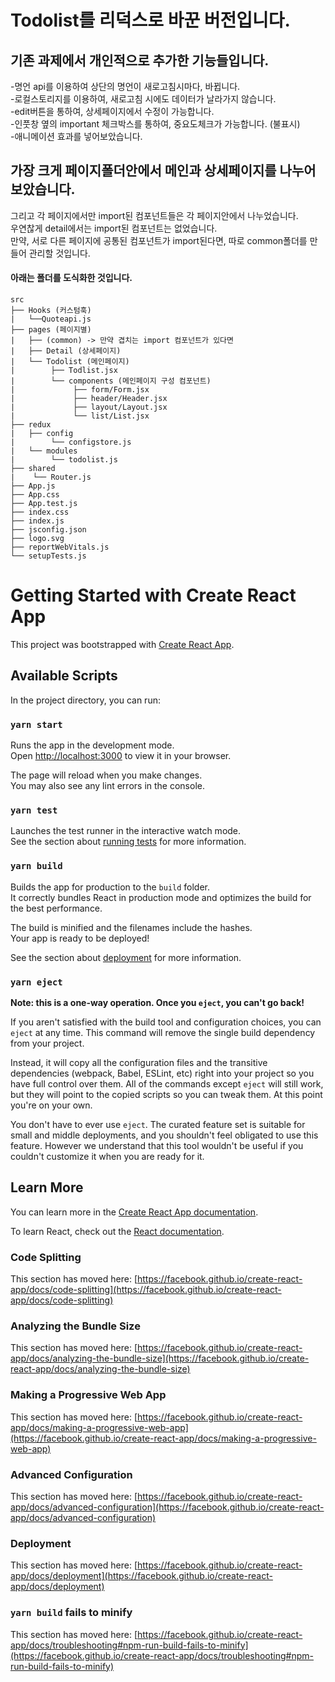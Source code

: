 Todolist를 리덕스로 바꾼 버전입니다.
=============
   
      

   
   
   
## 기존 과제에서 개인적으로 추가한 기능들입니다.
   
   
-명언 api를 이용하여 상단의 명언이 새로고침시마다, 바뀝니다.   
-로컬스토리지를 이용하여, 새로고침 시에도 데이터가 날라가지 않습니다.   
-edit버튼을 통하여, 상세페이지에서 수정이 가능합니다.   
-인풋창 옆의 important 체크박스를 통하여, 중요도체크가 가능합니다. (불표시)   
-애니메이션 효과를 넣어보았습니다.




## 가장 크게 페이지폴더안에서 메인과 상세페이지를 나누어보았습니다.

그리고 각 페이지에서만 import된 컴포넌트들은 각 페이지안에서 나누었습니다.   
우연찮게 detail에서는 import된 컴포넌트는 없었습니다.   
만약, 서로 다른 페이지에 공통된 컴포넌트가 import된다면, 따로 common폴더를    만들어 관리할 것입니다.



#### 아래는 폴더를 도식화한 것입니다.   
   
   
      
       
   
```
src
├── Hooks (커스텀훅)
|   └──Quoteapi.js
├── pages (페이지별)
|   ├── (common) -> 만약 겹치는 import 컴포넌트가 있다면
|   ├── Detail (상세페이지)
|   └── Todolist (메인페이지)
|        ├── Todlist.jsx  
|        └── components (메인페이지 구성 컴포넌트)
|             ├── form/Form.jsx
|             ├── header/Header.jsx
|             ├── layout/Layout.jsx
|             └── list/List.jsx
├── redux
|   ├── config
|        └── configstore.js
|   └── modules
|        └── todolist.js
├── shared
|    └── Router.js
├── App.js
├── App.css
├── App.test.js
├── index.css
├── index.js
├── jsconfig.json
├── logo.svg
├── reportWebVitals.js
└── setupTests.js
```

   


   


    
# Getting Started with Create React App

This project was bootstrapped with [Create React App](https://github.com/facebook/create-react-app).

## Available Scripts

In the project directory, you can run:

### `yarn start`

Runs the app in the development mode.\
Open [http://localhost:3000](http://localhost:3000) to view it in your browser.

The page will reload when you make changes.\
You may also see any lint errors in the console.

### `yarn test`

Launches the test runner in the interactive watch mode.\
See the section about [running tests](https://facebook.github.io/create-react-app/docs/running-tests) for more information.

### `yarn build`

Builds the app for production to the `build` folder.\
It correctly bundles React in production mode and optimizes the build for the best performance.

The build is minified and the filenames include the hashes.\
Your app is ready to be deployed!

See the section about [deployment](https://facebook.github.io/create-react-app/docs/deployment) for more information.

### `yarn eject`

**Note: this is a one-way operation. Once you `eject`, you can't go back!**

If you aren't satisfied with the build tool and configuration choices, you can `eject` at any time. This command will remove the single build dependency from your project.

Instead, it will copy all the configuration files and the transitive dependencies (webpack, Babel, ESLint, etc) right into your project so you have full control over them. All of the commands except `eject` will still work, but they will point to the copied scripts so you can tweak them. At this point you're on your own.

You don't have to ever use `eject`. The curated feature set is suitable for small and middle deployments, and you shouldn't feel obligated to use this feature. However we understand that this tool wouldn't be useful if you couldn't customize it when you are ready for it.

## Learn More

You can learn more in the [Create React App documentation](https://facebook.github.io/create-react-app/docs/getting-started).

To learn React, check out the [React documentation](https://reactjs.org/).

### Code Splitting

This section has moved here: [https://facebook.github.io/create-react-app/docs/code-splitting](https://facebook.github.io/create-react-app/docs/code-splitting)

### Analyzing the Bundle Size

This section has moved here: [https://facebook.github.io/create-react-app/docs/analyzing-the-bundle-size](https://facebook.github.io/create-react-app/docs/analyzing-the-bundle-size)

### Making a Progressive Web App

This section has moved here: [https://facebook.github.io/create-react-app/docs/making-a-progressive-web-app](https://facebook.github.io/create-react-app/docs/making-a-progressive-web-app)

### Advanced Configuration

This section has moved here: [https://facebook.github.io/create-react-app/docs/advanced-configuration](https://facebook.github.io/create-react-app/docs/advanced-configuration)

### Deployment

This section has moved here: [https://facebook.github.io/create-react-app/docs/deployment](https://facebook.github.io/create-react-app/docs/deployment)

### `yarn build` fails to minify

This section has moved here: [https://facebook.github.io/create-react-app/docs/troubleshooting#npm-run-build-fails-to-minify](https://facebook.github.io/create-react-app/docs/troubleshooting#npm-run-build-fails-to-minify)
